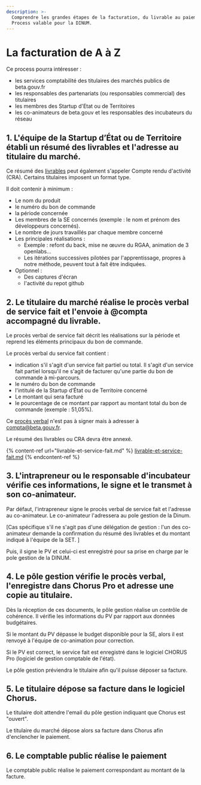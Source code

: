 ```yaml
---
description: >-
  Comprendre les grandes étapes de la facturation, du livrable au paiement.
  Process valable pour la DINUM.
---
```


# La facturation de A à Z

Ce process pourra intéresser :

* les services comptabilité des titulaires des marchés publics de beta.gouv.fr
* les responsables des partenariats (ou responsables commercial) des titulaires
* les membres des Startup d'Etat ou de Territoires
* les co-animateurs de beta.gouv et les responsables des incubateurs du réseau

## 1. L'équipe de la Startup d’État ou de Territoire établi un résumé des livrables et l'adresse au titulaire du marché. <a href="#1-lequipe-de-la-startup-detat-ou-de-territoire-etabli-un-resume-des-livrables-et-ladresse-au-titulai" id="1-lequipe-de-la-startup-detat-ou-de-territoire-etabli-un-resume-des-livrables-et-ladresse-au-titulai"></a>

Ce résumé des [livrables](https://docs.google.com/presentation/d/1ISbpC4rRyAS1K1Dr3Br8\_e7EgaWoDyEa96ZkctQfUyE/edit?usp=sharing) peut également s'appeler Compte rendu d'activité (CRA). Certains titulaires imposent un format type.

Il doit contenir à minimum :

* Le nom du produit
* le numéro du bon de commande
* la période concernée
* Les membres de la SE concernés (exemple : le nom et prénom des développeurs concernés).
* Le nombre de jours travaillés par chaque membre concerné
* Les principales réalisations :
  * Exemple : refont du back, mise ne œuvre du RGAA, animation de 3 openlabs...
  * Les itérations successives pilotées par l'apprentissage, propres à notre méthode, peuvent tout à fait être indiquées.
* Optionnel :
  * Des captures d'écran
  * l'activité du repot github

## 2. Le titulaire du marché réalise le procès verbal de service fait et l'envoie à @compta accompagné du livrable. <a href="#2-le-titulaire-du-marche-realise-le-proces-verbal-de-service-fait-et-lenvoi-a-compta-accompagne-du-l" id="2-le-titulaire-du-marche-realise-le-proces-verbal-de-service-fait-et-lenvoi-a-compta-accompagne-du-l"></a>

Le procès verbal de service fait décrit les réalisations sur la période et reprend les éléments principaux du bon de commande.

Le procès verbal du service fait contient :

* indication s'il s'agit d'un service fait partiel ou total. Il s'agit d'un service fait partiel lorsqu'il ne s'agit de facturer qu'une partie du bon de commande à mi-parcours.
* le numéro du bon de commande
* l'intitulé de la Startup d’État ou de Territoire concerné
* Le montant qui sera facturé
* le pourcentage de ce montant par rapport au montant total du bon de commande (exemple : 51,05%).

Ce [procès verbal](https://docs.google.com/document/d/1hyvfie7hoRApJJP3liJGELqSsftR\_sFCgTSUzqnM7QM/edit?usp=sharing) n'est pas à signer mais à adresser à compta@beta.gouv.fr.

Le résumé des livrables ou CRA devra être annexé.

{% content-ref url="livrable-et-service-fait.md" %}
[livrable-et-service-fait.md](livrable-et-service-fait.md)
{% endcontent-ref %}

## 3. L'intrapreneur ou le responsable d'incubateur vérifie ces informations, le signe et le transmet à son co-animateur. <a href="#3-lintrapreneur-ou-le-responsable-dincubateur-verifie-ces-informations-le-signe-et-le-transmet-a-son" id="3-lintrapreneur-ou-le-responsable-dincubateur-verifie-ces-informations-le-signe-et-le-transmet-a-son"></a>

Par défaut, l'intrapreneur signe le procès verbal de service fait et l'adresse au co-animateur. Le co-animateur l'adressera au pole gestion de la Dinum.

\[Cas spécifique s'il ne s'agit pas d'une délégation de gestion : l'un des co-animateur demande la confirmation du résumé des livrables et du montant indiqué à l'équipe de la SET. ]

Puis, il signe le PV et celui-ci est enregistré pour sa prise en charge par le pole gestion de la DINUM.

## 4. Le pôle gestion vérifie le procès verbal, l'enregistre dans Chorus Pro et adresse une copie au titulaire. <a href="#4-le-pole-gestion-verifie-le-proces-verbal-lenregistre-dans-chorus-pro-et-adresse-une-copie-au-titul" id="4-le-pole-gestion-verifie-le-proces-verbal-lenregistre-dans-chorus-pro-et-adresse-une-copie-au-titul"></a>

Dès la réception de ces documents, le pôle gestion réalise un contrôle de cohérence. Il vérifie les informations du PV par rapport aux données budgétaires.

Si le montant du PV dépasse le budget disponible pour la SE, alors il est renvoyé à l'équipe de co-animation pour correction.

Si le PV est correct, le service fait est enregistré dans le logiciel CHORUS Pro (logiciel de gestion comptable de l'état).

Le pôle gestion préviendra le titulaire afin qu'il puisse déposer sa facture.

## 5. Le titulaire dépose sa facture dans le logiciel Chorus. <a href="#5-le-titulaire-depose-sa-facture-dans-le-logiciel-chorus" id="5-le-titulaire-depose-sa-facture-dans-le-logiciel-chorus"></a>

Le titulaire doit attendre l'email du pôle gestion indiquant que Chorus est "ouvert".

Le titulaire du marché dépose alors sa facture dans Chorus afin d'enclencher le paiement.

## 6. Le comptable public réalise le paiement <a href="#6-le-comptable-public-realise-le-paiement" id="6-le-comptable-public-realise-le-paiement"></a>

Le comptable public réalise le paiement correspondant au montant de la facture.
